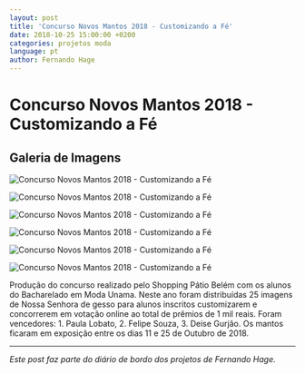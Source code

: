 ```yaml
---
layout: post
title: 'Concurso Novos Mantos 2018 - Customizando a Fé'
date: 2018-10-25 15:00:00 +0200
categories: projetos moda
language: pt
author: Fernando Hage
---
```


# Concurso Novos Mantos 2018 - Customizando a Fé

## Galeria de Imagens

![Concurso Novos Mantos 2018 - Customizando a Fé](/assets/images/concurso-novos-mantos-2018-customizando-a-fe-01.jpg)

![Concurso Novos Mantos 2018 - Customizando a Fé](/assets/images/concurso-novos-mantos-2018-customizando-a-fe-02.jpg)

![Concurso Novos Mantos 2018 - Customizando a Fé](/assets/images/concurso-novos-mantos-2018-customizando-a-fe-03.jpg)

![Concurso Novos Mantos 2018 - Customizando a Fé](/assets/images/concurso-novos-mantos-2018-customizando-a-fe-04.jpg)

![Concurso Novos Mantos 2018 - Customizando a Fé](/assets/images/concurso-novos-mantos-2018-customizando-a-fe-05.jpg)

![Concurso Novos Mantos 2018 - Customizando a Fé](/assets/images/concurso-novos-mantos-2018-customizando-a-fe-06.jpg)

Produção do concurso realizado pelo Shopping Pátio Belém com os alunos do Bacharelado em Moda Unama. Neste ano foram distribuídas 25 imagens de Nossa Senhora de gesso para alunos inscritos customizarem e concorrerem em votação online ao total de prêmios de 1 mil reais. Foram vencedores: 1. Paula Lobato, 2. Felipe Souza, 3. Deise Gurjão. Os mantos ficaram em exposição entre os dias 11 e 25 de Outubro de 2018.

---

*Este post faz parte do diário de bordo dos projetos de Fernando Hage.*
